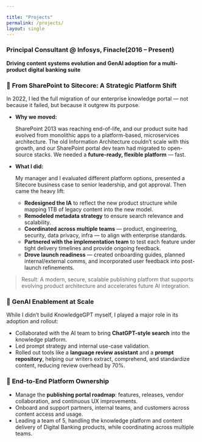 ```yaml
---

title: "Projects"
permalink: /projects/
layout: single
---
```


### **Principal Consultant @ Infosys, Finacle(2016 – Present)**

**Driving content systems evolution and GenAI adoption for a multi-product digital banking suite**

### 🔧 **From SharePoint to Sitecore: A Strategic Platform Shift**

In 2022, I led the full migration of our enterprise knowledge portal — not because it failed, but because it outgrew its purpose.

- **Why we moved:**
    
    SharePoint 2013 was reaching end-of-life, and our product suite had evolved from monolithic apps to a platform-based, microservices architecture. The old Information Architecture couldn’t scale with this growth, and our SharePoint portal dev team had migrated to open-source stacks. We needed a **future-ready, flexible platform** — fast.
    
- **What I did:**
    
    My manager and I evaluated different platform options, presented a Sitecore business case to senior leadership, and got approval. Then came the heavy lift:
    
    - **Redesigned the IA** to reflect the new product structure while mapping 1TB of legacy content into the new model.
    - **Remodeled metadata strategy** to ensure search relevance and scalability.
    - **Coordinated across multiple teams** — product, engineering, security, data privacy, infra — to align with enterprise standards.
    - **Partnered with the implementation team** to test each feature under tight delivery timelines and provide ongoing feedback.
    - **Drove launch readiness** — created onboarding guides, planned internal/external comms, and incorporated user feedback into post-launch refinements.

> Result: A modern, secure, scalable publishing platform that supports evolving product architecture and accelerates future AI integration.
> 

### 💬 **GenAI Enablement at Scale**

While I didn’t build KnowledgeGPT myself, I played a major role in its adoption and rollout:

- Collaborated with the AI team to bring **ChatGPT-style search** into the knowledge platform.
- Led prompt strategy and internal use-case validation.
- Rolled out tools like a **language review assistant** and a **prompt repository**, helping our writers extract, comprehend, and standardize content, reducing review overhead by 70%.

### 🔁 **End-to-End Platform Ownership**

- Manage the **publishing portal roadmap**: features, releases, vendor collaboration, and continuous UX improvements.
- Onboard and support partners, internal teams, and customers across content access and usage.
- Leading a team of 5, handling the knowledge platform and content delivery of Digital Banking products, while coordinating across multiple teams.






